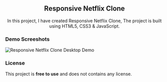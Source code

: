 <div align="center">
  
  
 
  <br />

  <h2 align="center">Responsive Netflix Clone</h2>

  In this project, I have created Responsive Netflix Clone, The project is built using HTML5, CSS3 & JavaScript.

  
</div>

### Demo Screeshots

![Responsive Netflix Clone Desktop Demo](./readme-images/Responsive-Movie-Website.png "Desktop Demo")



### License

This project is **free to use** and does not contains any license.
